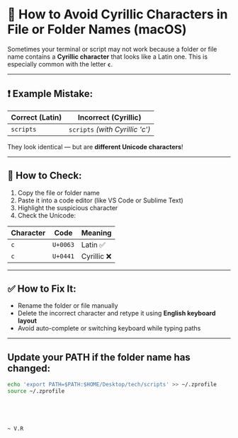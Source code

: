 # 🧠 How to Avoid Cyrillic Characters in File or Folder Names (macOS)

Sometimes your terminal or script may not work because a folder or file name contains a **Cyrillic character** that looks like a Latin one. This is especially common with the letter **`c`**.

---

## ❗ Example Mistake:

| Correct (Latin) | Incorrect (Cyrillic) |
|------------------|----------------------|
| `scripts`        | `sсripts` *(with Cyrillic 'с')*

They look identical — but are **different Unicode characters**!

---

## 📌 How to Check:

1. Copy the file or folder name  
2. Paste it into a code editor (like VS Code or Sublime Text)  
3. Highlight the suspicious character  
4. Check the Unicode:

| Character | Code    | Meaning       |
|-----------|---------|---------------|
| `c`       | `U+0063` | Latin ✅       |
| `с`       | `U+0441` | Cyrillic ❌    |

---

## ✅ How to Fix It:

- Rename the folder or file manually  
- Delete the incorrect character and retype it using **English keyboard layout**  
- Avoid auto-complete or switching keyboard while typing paths  

---

##  Update your PATH if the folder name has changed:

```bash
echo 'export PATH=$PATH:$HOME/Desktop/tech/scripts' >> ~/.zprofile
source ~/.zprofile





~ V.R